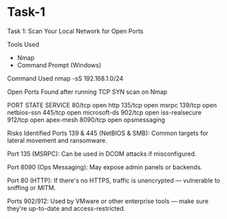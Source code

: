 # Task-1
Task 1: Scan Your Local Network for Open Ports

Tools Used
- Nmap
- Command Prompt (Windows)

Command Used
nmap -sS 192.168.1.0/24

Open Ports Found after running TCP SYN scan on Nmap

PORT     STATE SERVICE
80/tcp   open  http
135/tcp  open  msrpc
139/tcp  open  netbios-ssn
445/tcp  open  microsoft-ds
902/tcp  open  iss-realsecure
912/tcp  open  apex-mesh
8090/tcp open  opsmessaging

Risks Identified
Ports 139 & 445 (NetBIOS & SMB): Common targets for lateral movement and ransomware.

Port 135 (MSRPC): Can be used in DCOM attacks if misconfigured.

Port 8090 (Ops Messaging): May expose admin panels or backends.

Port 80 (HTTP): If there's no HTTPS, traffic is unencrypted — vulnerable to sniffing or MITM.

Ports 902/912: Used by VMware or other enterprise tools — make sure they're up-to-date and access-restricted.
